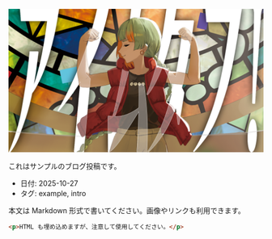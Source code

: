 ![サンプルサムネイル](/images/サムネ.png)

これはサンプルのブログ投稿です。

- 日付: 2025-10-27
- タグ: example, intro

本文は Markdown 形式で書いてください。画像やリンクも利用できます。

```html
<p>HTML も埋め込めますが、注意して使用してください。</p>
```
